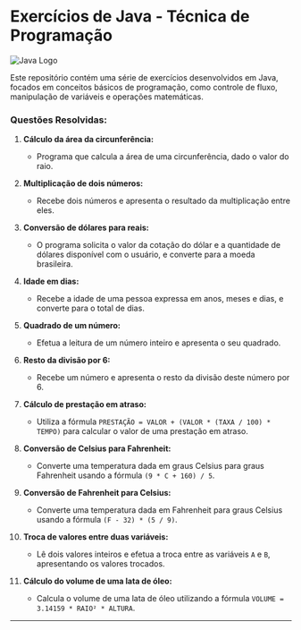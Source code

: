 # Exercícios de Java - Técnica de Programação

![Java Logo](https://marcas-logos.net/wp-content/uploads/2020/11/Java-logo-600x336.png)

Este repositório contém uma série de exercícios desenvolvidos em Java, focados em conceitos básicos de programação, como controle de fluxo, manipulação de variáveis e operações matemáticas.

### Questões Resolvidas:

1. **Cálculo da área da circunferência:**
   - Programa que calcula a área de uma circunferência, dado o valor do raio.

2. **Multiplicação de dois números:**
   - Recebe dois números e apresenta o resultado da multiplicação entre eles.

3. **Conversão de dólares para reais:**
   - O programa solicita o valor da cotação do dólar e a quantidade de dólares disponível com o usuário, e converte para a moeda brasileira.

4. **Idade em dias:**
   - Recebe a idade de uma pessoa expressa em anos, meses e dias, e converte para o total de dias.

5. **Quadrado de um número:**
   - Efetua a leitura de um número inteiro e apresenta o seu quadrado.

6. **Resto da divisão por 6:**
   - Recebe um número e apresenta o resto da divisão deste número por 6.

7. **Cálculo de prestação em atraso:**
   - Utiliza a fórmula `PRESTAÇÃO = VALOR + (VALOR * (TAXA / 100) * TEMPO)` para calcular o valor de uma prestação em atraso.

8. **Conversão de Celsius para Fahrenheit:**
   - Converte uma temperatura dada em graus Celsius para graus Fahrenheit usando a fórmula `(9 * C + 160) / 5`.

9. **Conversão de Fahrenheit para Celsius:**
   - Converte uma temperatura dada em Fahrenheit para graus Celsius usando a fórmula `(F - 32) * (5 / 9)`.

10. **Troca de valores entre duas variáveis:**
    - Lê dois valores inteiros e efetua a troca entre as variáveis `A` e `B`, apresentando os valores trocados.

11. **Cálculo do volume de uma lata de óleo:**
    - Calcula o volume de uma lata de óleo utilizando a fórmula `VOLUME = 3.14159 * RAIO² * ALTURA`.

---
